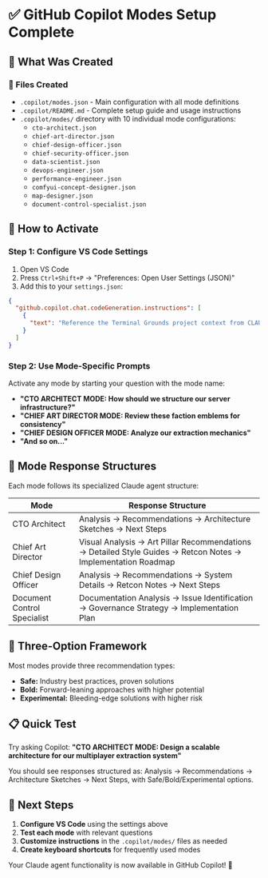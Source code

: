 # ✅ GitHub Copilot Modes Setup Complete

## 🎯 What Was Created

### 📁 Files Created

- `.copilot/modes.json` - Main configuration with all mode definitions
- `.copilot/README.md` - Complete setup guide and usage instructions
- `.copilot/modes/` directory with 10 individual mode configurations:
  - `cto-architect.json`
  - `chief-art-director.json`
  - `chief-design-officer.json`
  - `chief-security-officer.json`
  - `data-scientist.json`
  - `devops-engineer.json`
  - `performance-engineer.json`
  - `comfyui-concept-designer.json`
  - `map-designer.json`
  - `document-control-specialist.json`

## 🚀 How to Activate

### Step 1: Configure VS Code Settings

1. Open VS Code
2. Press `Ctrl+Shift+P` → "Preferences: Open User Settings (JSON)"
3. Add this to your `settings.json`:

```json
{
  "github.copilot.chat.codeGeneration.instructions": [
    {
      "text": "Reference the Terminal Grounds project context from CLAUDE.md and use appropriate specialized modes when discussing technical, creative, or operational topics."
    }
  ]
}
```

### Step 2: Use Mode-Specific Prompts

Activate any mode by starting your question with the mode name:

- **"CTO ARCHITECT MODE: How should we structure our server infrastructure?"**
- **"CHIEF ART DIRECTOR MODE: Review these faction emblems for consistency"**
- **"CHIEF DESIGN OFFICER MODE: Analyze our extraction mechanics"**
- **"And so on..."**

## 🎨 Mode Response Structures

Each mode follows its specialized Claude agent structure:

| Mode | Response Structure |
|------|-------------------|
| CTO Architect | Analysis → Recommendations → Architecture Sketches → Next Steps |
| Chief Art Director | Visual Analysis → Art Pillar Recommendations → Detailed Style Guides → Retcon Notes → Implementation Roadmap |
| Chief Design Officer | Analysis → Recommendations → System Details → Retcon Notes → Next Steps |
| Document Control Specialist | Documentation Analysis → Issue Identification → Governance Strategy → Implementation Plan |

## 🔧 Three-Option Framework

Most modes provide three recommendation types:

- **Safe:** Industry best practices, proven solutions
- **Bold:** Forward-leaning approaches with higher potential
- **Experimental:** Bleeding-edge solutions with higher risk

## 📋 Quick Test

Try asking Copilot:
**"CTO ARCHITECT MODE: Design a scalable architecture for our multiplayer extraction system"**

You should see responses structured as: Analysis → Recommendations → Architecture Sketches → Next Steps, with Safe/Bold/Experimental options.

## 🎯 Next Steps

1. **Configure VS Code** using the settings above
2. **Test each mode** with relevant questions
3. **Customize instructions** in the `.copilot/modes/` files as needed
4. **Create keyboard shortcuts** for frequently used modes

Your Claude agent functionality is now available in GitHub Copilot! 🎉
